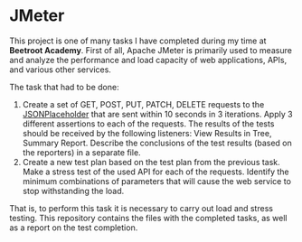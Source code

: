 # JMeter

This project is one of many tasks I have completed during my time at <b>Beetroot Academy</b>. First of all, Apache JMeter is primarily used to measure and analyze the performance and load capacity of web applications, APIs, and various other services.

The task that had to be done:
1) Create a set of GET, POST, PUT, PATCH, DELETE requests to the [JSONPlaceholder](https://jsonplaceholder.typicode.com/) that are sent within 10 seconds in 3 iterations. Apply 3 different assertions to each of the requests. The results of the tests should be received by the following listeners: View Results in Tree, Summary Report. Describe the conclusions of the test results (based on the reporters) in a separate file.
2) Create a new test plan based on the test plan from the previous task. Make a stress test of the used API for each of the requests. Identify the minimum combinations of parameters that will cause the web service to stop withstanding the load.

That is, to perform this task it is necessary to carry out load and stress testing. This repository contains the files with the completed tasks, as well as a report on the test completion.
